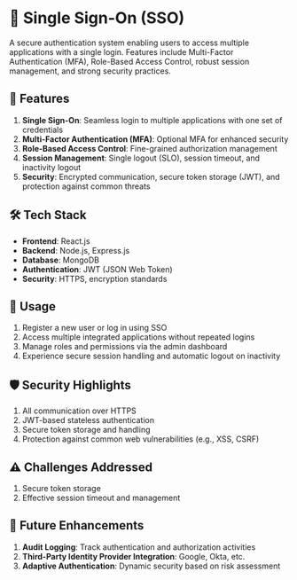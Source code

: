 # 🔐 Single Sign-On (SSO)

A secure authentication system enabling users to access multiple applications with a single login. Features include Multi-Factor Authentication (MFA), Role-Based Access Control, robust session management, and strong security practices.


## 🚀 Features

1. **Single Sign-On**: Seamless login to multiple applications with one set of credentials  
2. **Multi-Factor Authentication (MFA)**: Optional MFA for enhanced security  
3. **Role-Based Access Control**: Fine-grained authorization management  
4. **Session Management**: Single logout (SLO), session timeout, and inactivity logout  
5. **Security**: Encrypted communication, secure token storage (JWT), and protection against common threats  


## 🛠️ Tech Stack

- **Frontend**: React.js  
- **Backend**: Node.js, Express.js  
- **Database**: MongoDB  
- **Authentication**: JWT (JSON Web Token)  
- **Security**: HTTPS, encryption standards  


## 📘 Usage

1. Register a new user or log in using SSO  
2. Access multiple integrated applications without repeated logins  
3. Manage roles and permissions via the admin dashboard  
4. Experience secure session handling and automatic logout on inactivity  


## 🛡️ Security Highlights

1. All communication over HTTPS  
2. JWT-based stateless authentication  
3. Secure token storage and handling  
4. Protection against common web vulnerabilities (e.g., XSS, CSRF)  


## ⚠️ Challenges Addressed

1. Secure token storage  
2. Effective session timeout and management  


## 🔮 Future Enhancements

1. **Audit Logging**: Track authentication and authorization activities  
2. **Third-Party Identity Provider Integration**: Google, Okta, etc.  
3. **Adaptive Authentication**: Dynamic security based on risk assessment  

